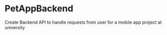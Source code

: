# PetAppBackend

Create Backend API to handle requests from user for a mobile app project at university

